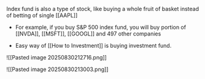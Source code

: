 Index fund is also a type of stock, like buying a whole fruit of basket instead of betting of single [[AAPL]]

- For example, if you buy S&P 500 index fund, you will buy portion of [[NVDA]], [[MSFT]], [[GOOGL]] and 497 other companies 

- Easy way of [[How to Investment]] is buying investment fund.


![[Pasted image 20250830212716.png]]

![[Pasted image 20250830213003.png]]
